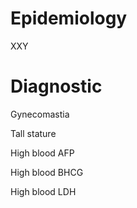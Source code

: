 # Epidemiology

XXY

# Diagnostic

Gynecomastia

Tall stature

High blood AFP

High blood BHCG

High blood LDH
